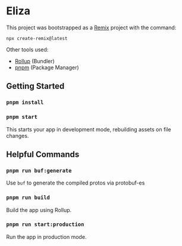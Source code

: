# Eliza

This project was bootstrapped as a [Remix](https://remix.run) project with the command:

`npx create-remix@latest`

Other tools used:

* [Rollup](https://rollupjs.org/) (Bundler)
* [pnpm](https://pnpm.io/) (Package Manager)

## Getting Started

### `pnpm install`
### `pnpm start`

This starts your app in development mode, rebuilding assets on file changes.

## Helpful Commands

### `pnpm run buf:generate`

Use `buf` to generate the compiled protos via protobuf-es

### `pnpm run build`

Build the app using Rollup.

### `pnpm run start:production`

Run the app in production mode.


